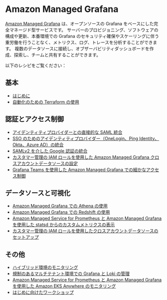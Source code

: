 # Amazon Managed Grafana

[Amazon Managed Grafana][amg-main] は、オープンソースの Grafana をベースにした完全マネージド型サービスです。
サーバーのプロビジョニング、ソフトウェアの構成や更新、本番環境での Grafana のセキュリティ確保やスケーリングに伴う重労働を行うことなく、メトリクス、ログ、トレースを分析することができます。
複数のデータソースに接続し、オブザーバビリティダッシュボードを作成、探索し、チームと共有することができます。

以下のレシピをご覧ください：



## 基本

- [はじめに][amg-gettingstarted]
- [自動化のための Terraform の使用][amg-tf-automation]




## 認証とアクセス制御

- [アイデンティティプロバイダーとの直接的な SAML 統合][amg-saml]
- [SSO のためのアイデンティティプロバイダー（OneLogin、Ping Identity、Okta、Azure AD）の統合][amg-idps]
- [SAMLv2 を介した Google 認証の統合][amg-google-idps]
- [カスタマー管理の IAM ロールを使用した Amazon Managed Grafana クロスアカウントデータソースの設定][amg-cross-account-access]
- [Grafana Teams を使用した Amazon Managed Grafana での細かなアクセス制御][amg-grafana-teams]



## データソースと可視化

- [Amazon Managed Grafana での Athena の使用][amg-plugin-athena]
- [Amazon Managed Grafana での Redshift の使用][amg-plugin-redshift]
- [Amazon Managed Service for Prometheus と Amazon Managed Grafana を使用した statsd からのカスタムメトリクスの表示][amg-amp-statsd]
- [カスタマー管理の IAM ロールを使用したクロスアカウントデータソースのセットアップ][amg-xacc-ds]



## その他
- [ハイブリッド環境のモニタリング][amg-hybridenvs]
- [規制のあるマルチテナント環境での Grafana と Loki の管理][grafana-loki-regenv]
- [Amazon Managed Service for Prometheus と Amazon Managed Grafana を使用した Amazon EKS Anywhere のモニタリング][amg-anywhere-monitoring]
- [はじめに向けたワークショップ][amg-oow]


[amg-main]: https://aws.amazon.com/jp/grafana/
[amg-gettingstarted]: https://aws.amazon.com/jp/blogs/news/amazon-managed-grafana-getting-started/
[amg-saml]: https://aws.amazon.com/blogs/mt/amazon-managed-grafana-supports-direct-saml-integration-with-identity-providers/
[amg-idps]: https://aws.amazon.com/blogs/opensource/integrating-identity-providers-such-as-onelogin-ping-identity-okta-and-azure-ad-to-sso-into-aws-managed-service-for-grafana/
[amg-google-idps]: recipes/amg-google-auth-saml.md
[amg-hybridenvs]: https://aws.amazon.com/blogs/mt/monitoring-hybrid-environments-using-amazon-managed-service-for-grafana/
[amg-xacc-ds]: https://aws.amazon.com/blogs/opensource/setting-up-amazon-managed-grafana-cross-account-data-source-using-customer-managed-iam-roles/
[grafana-loki-regenv]: https://aws.amazon.com/blogs/opensource/how-to-manage-grafana-and-loki-in-a-regulated-multitenant-environment/
[amg-oow]: https://observability.workshop.aws/en/amg.html
[amg-tf-automation]: recipes/amg-automation-tf.md
[amg-plugin-athena]: recipes/amg-athena-plugin.md
[amg-plugin-redshift]: recipes/amg-redshift-plugin.md
[amg-cross-account-access]: https://aws.amazon.com/blogs/opensource/setting-up-amazon-managed-grafana-cross-account-data-source-using-customer-managed-iam-roles/
[amg-anywhere-monitoring]: https://aws.amazon.com/blogs/containers/monitoring-amazon-eks-anywhere-using-amazon-managed-service-for-prometheus-and-amazon-managed-grafana/
[amg-amp-statsd]: https://aws.amazon.com/blogs/mt/viewing-custom-metrics-from-statsd-with-amazon-managed-service-for-prometheus-and-amazon-managed-grafana/
[amg-grafana-teams]: https://aws.amazon.com/blogs/mt/fine-grained-access-control-in-amazon-managed-grafana-using-grafana-teams/

